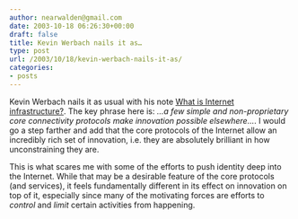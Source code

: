 ```yaml
---
author: nearwalden@gmail.com
date: 2003-10-18 06:26:30+00:00
draft: false
title: Kevin Werbach nails it as…
type: post
url: /2003/10/18/kevin-werbach-nails-it-as/
categories:
- posts
---
```


Kevin Werbach nails it as usual with his note [What is Internet infrastructure?](//127.0.0.1:5335/system/pages/news').  The key phrase here is:  _…a few simple and non-proprietary core connectivity protocols make innovation possible elsewhere…_.  I would go a step farther and add that the core protocols of the Internet allow an incredibly rich set of innovation, i.e. they are absolutely brilliant in how unconstraining they are.

This is what scares me with some of the efforts to push identity deep into the Internet.  While that may be a desirable feature of the core protocols (and services), it feels fundamentally different in its effect on innovation on top of it, especially since many of the motivating forces are efforts to _control_ and _limit_ certain activities from happening.



